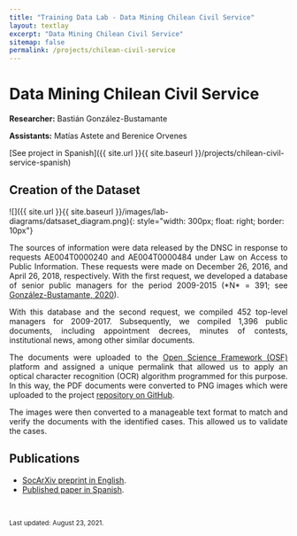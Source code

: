 ```yaml
---
title: "Training Data Lab - Data Mining Chilean Civil Service"
layout: textlay
excerpt: "Data Mining Chilean Civil Service"
sitemap: false
permalink: /projects/chilean-civil-service
---
```


# Data Mining Chilean Civil Service

**Researcher:** Bastián González-Bustamante

**Assistants:** Matías Astete and Berenice Orvenes

[See project in Spanish]({{ site.url }}{{ site.baseurl }}/projects/chilean-civil-service-spanish) 

## Creation of the Dataset

![]({{ site.url }}{{ site.baseurl }}/images/lab-diagrams/datsaset_diagram.png){: style="width: 300px; float: right; border: 10px"}

<p align="justify">The sources of information were data released by the DNSC in response to requests AE004T0000240 and AE004T0000484 under Law on Access to Public Information. These requests were made on December 26, 2016, and April 26, 2018, respectively. With the first request, we developed a database of senior public managers for the period 2009-2015 (*N* = 391; see <a href="https://doi.org/10.1111/blar.13044" target="_blank">González-Bustamante, 2020</a>).</p>

<p align="justify">With this database and the second request, we compiled 452 top-level managers for 2009-2017. Subsequently, we compiled 1,396 public documents, including appointment decrees, minutes of contests, institutional news, among other similar documents.</p>

<p align="justify">The documents were uploaded to the <a href="https://doi.org/10.17605/OSF.IO/WBF6M" target="_blank">Open Science Framework (OSF)</a> platform and assigned a unique permalink that allowed us to apply an optical character recognition (OCR) algorithm programmed for this purpose. In this way, the PDF documents were converted to PNG images which were uploaded to the project <a href="https://github.com/bgonzalezbustamante" target="_blank">repository on GitHub</a>.</p>

<p align="justify">The images were then converted to a manageable text format to match and verify the documents with the identified cases. This allowed us to validate the cases.</p>

## Publications

<ul>
<li><a href="https://doi.org/10.31235/osf.io/vshcz" target="_blank">SocArXiv preprint in English</a>.</li>
<li><a href="https://doi.org/10.22370/rgp.2020.9.2.2920" target="_blank">Published paper in Spanish</a>.</li>
</ul>
<br />

<small>Last updated: August 23, 2021.</small>